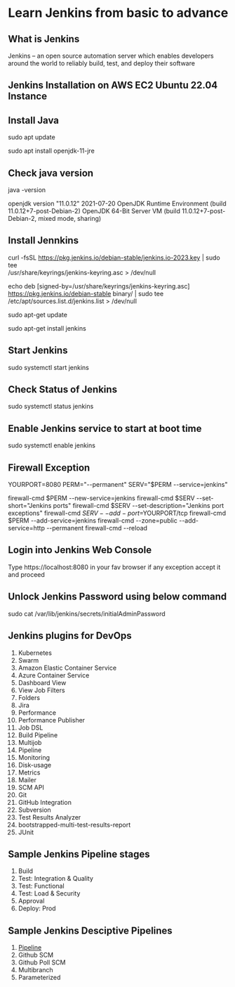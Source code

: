 # Learn Jenkins from basic to advance

## What is Jenkins

Jenkins – an open source automation server which enables developers around the world to reliably build, test, and deploy their software

## Jenkins Installation on AWS EC2 Ubuntu 22.04 Instance

## Install Java

sudo apt update

sudo apt install openjdk-11-jre

## Check java version

java -version

openjdk version "11.0.12" 2021-07-20
OpenJDK Runtime Environment (build 11.0.12+7-post-Debian-2)
OpenJDK 64-Bit Server VM (build 11.0.12+7-post-Debian-2, mixed mode, sharing)

## Install Jennkins

curl -fsSL https://pkg.jenkins.io/debian-stable/jenkins.io-2023.key | sudo tee \
/usr/share/keyrings/jenkins-keyring.asc > /dev/null

echo deb [signed-by=/usr/share/keyrings/jenkins-keyring.asc] \
https://pkg.jenkins.io/debian-stable binary/ | sudo tee \
/etc/apt/sources.list.d/jenkins.list > /dev/null

sudo apt-get update

sudo apt-get install jenkins

## Start Jenkins 

sudo systemctl start jenkins

## Check Status of Jenkins

sudo systemctl status jenkins

## Enable Jenkins service to start at boot time

sudo systemctl enable jenkins

## Firewall Exception

YOURPORT=8080
PERM="--permanent"
SERV="$PERM --service=jenkins"

firewall-cmd $PERM --new-service=jenkins
firewall-cmd $SERV --set-short="Jenkins ports"
firewall-cmd $SERV --set-description="Jenkins port exceptions"
firewall-cmd $SERV --add-port=$YOURPORT/tcp
firewall-cmd $PERM --add-service=jenkins
firewall-cmd --zone=public --add-service=http --permanent
firewall-cmd --reload

## Login into Jenkins Web Console

Type https://localhost:8080 in your fav browser if any exception accept it and proceed

## Unlock Jenkins Password using below command

sudo cat /var/lib/jenkins/secrets/initialAdminPassword

## Jenkins plugins for DevOps

1. Kubernetes
2. Swarm
3. Amazon Elastic Container Service
4. Azure Container Service
5. Dashboard View
6. View Job Filters
7. Folders
8. Jira
9. Performance
10. Performance Publisher
11. Job DSL
12. Build Pipeline
13. Multijob
14. Pipeline
15. Monitoring
16. Disk-usage
17. Metrics
18. Mailer
19. SCM API
20. Git
21. GitHub Integration
22. Subversion
23. Test Results Analyzer
24. bootstrapped-multi-test-results-report
25. JUnit

## Sample Jenkins Pipeline stages

1. Build 
2. Test: Integration & Quality
3. Test: Functional
4. Test: Load & Security
5. Approval
6. Deploy: Prod


## Sample Jenkins Desciptive Pipelines

1. <a href="https://github.com/savanarohit/Jenkins/blob/main/Jenkins%20Descriptive%20Pipeline/1_pipeline/Jenkinsfile"> Pipeline </a>
2. Github SCM
3. Github Poll SCM
4. Multibranch 
5. Parameterized 